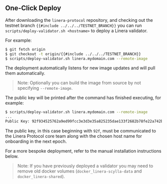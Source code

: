 ## One-Click Deploy

After downloading the `linera-protocol` repository, and checking out the testnet
branch `{{#include ../../../TESTNET_BRANCH}}` you can run
`scripts/deploy-validator.sh <hostname>` to deploy a Linera validator.

For example:

```bash
$ git fetch origin
$ git checkout -t origin/{{#include ../../../TESTNET_BRANCH}}
$ scripts/deploy-validator.sh linera.mydomain.com --remote-image
```

The deployment automatically listens for new image updates and will pull them
automatically.

> Note: Optionally you can build the image from source by not specifying
> `--remote-image`.

The public key will be printed after the command has finished executing, for
example:

```bash
$ scripts/deploy-validator.sh linera.mydomain.com --remote-image
...
Public Key: 92f934525762a9ed99fcc3e3d3e35a825235dae133f2682b78fe22a742bac196
```

The public key, in this case beginning with `92f`, must be communicated to the
Linera Protocol core team along with the chosen host name for onboarding in the
next epoch.

For a more bespoke deployment, refer to the manual installation instructions
below.

> Note: If you have previously deployed a validator you may need to remove old
> docker volumes (`docker_linera-scylla-data` and `docker_linera-shared`).

